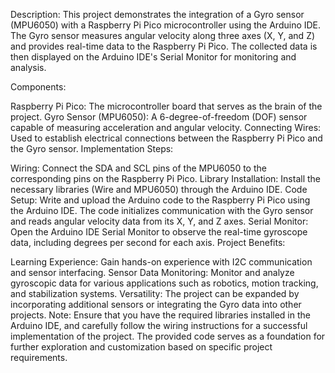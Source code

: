 Description:
This project demonstrates the integration of a Gyro sensor (MPU6050) with a Raspberry Pi Pico microcontroller using the Arduino IDE. The Gyro sensor measures angular velocity along three axes (X, Y, and Z) and provides real-time data to the Raspberry Pi Pico. The collected data is then displayed on the Arduino IDE's Serial Monitor for monitoring and analysis.

Components:

Raspberry Pi Pico: The microcontroller board that serves as the brain of the project.
Gyro Sensor (MPU6050): A 6-degree-of-freedom (DOF) sensor capable of measuring acceleration and angular velocity.
Connecting Wires: Used to establish electrical connections between the Raspberry Pi Pico and the Gyro sensor.
Implementation Steps:

Wiring: Connect the SDA and SCL pins of the MPU6050 to the corresponding pins on the Raspberry Pi Pico.
Library Installation: Install the necessary libraries (Wire and MPU6050) through the Arduino IDE.
Code Setup: Write and upload the Arduino code to the Raspberry Pi Pico using the Arduino IDE. The code initializes communication with the Gyro sensor and reads angular velocity data from its X, Y, and Z axes.
Serial Monitor: Open the Arduino IDE Serial Monitor to observe the real-time gyroscope data, including degrees per second for each axis.
Project Benefits:

Learning Experience: Gain hands-on experience with I2C communication and sensor interfacing.
Sensor Data Monitoring: Monitor and analyze gyroscopic data for various applications such as robotics, motion tracking, and stabilization systems.
Versatility: The project can be expanded by incorporating additional sensors or integrating the Gyro data into other projects.
Note: Ensure that you have the required libraries installed in the Arduino IDE, and carefully follow the wiring instructions for a successful implementation of the project. The provided code serves as a foundation for further exploration and customization based on specific project requirements.
